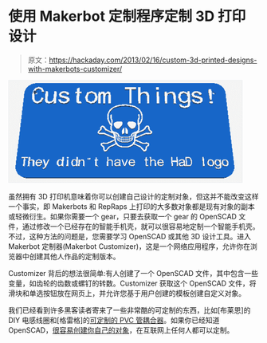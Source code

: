 # 使用 Makerbot 定制程序定制 3D 打印设计

> 原文：<https://hackaday.com/2013/02/16/custom-3d-printed-designs-with-makerbots-customizer/>

![custom](img/449d07fed294c135c3a8419402c16d06.png)

虽然拥有 3D 打印机意味着你可以创建自己设计的定制对象，但这并不能改变这样一个事实，即 Makerbots 和 RepRaps 上打印的大多数对象都是现有对象的副本或轻微衍生。如果你需要一个 gear，只要去获取一个 gear 的 OpenSCAD 文件，通过修改一个已经存在的智能手机壳，就可以很容易地定制一个智能手机壳。不过，这种方法的问题是，您需要学习 OpenSCAD 或其他 3D 设计工具。进入 Makerbot 定制器(Makerbot Customizer)，这是一个网络应用程序，允许你在浏览器中创建其他人作品的定制版本。

Customizer 背后的想法很简单:有人创建了一个 OpenSCAD 文件，其中包含一些变量，如齿轮的齿数或螺钉的转数。Customizer 获取这个 OpenSCAD 文件，将滑块和单选按钮放在网页上，并允许您基于用户创建的模板创建自定义对象。

我们已经看到许多黑客读者寄来了一些非常酷的可定制的东西，比如[布莱恩]的 DIY 电感线圈和[格雷格]的[可定制的 PVC 管耦合器](http://www.thingiverse.com/thing:50663)。如果你已经知道 OpenSCAD，[很容易创建你自己的对象](http://customizer.makerbot.com/docs)，在互联网上任何人都可以定制。